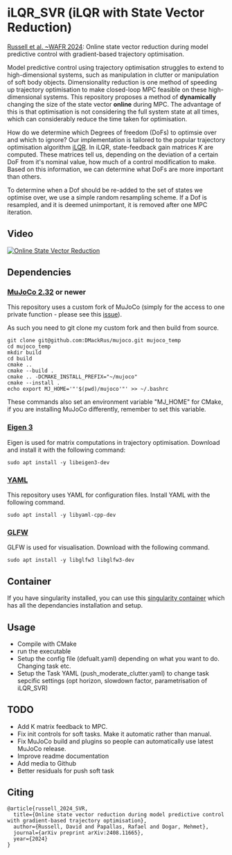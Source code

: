 # iLQR_SVR (iLQR with State Vector Reduction)
[Russell et al. ~WAFR 2024](http://www.algorithmic-robotics.org/papers/39_Online_state_vector_reducti.pdf): Online state vector reduction during model predictive control with gradient-based trajectory optimisation.

Model predictive control using trajectory optimisation struggles to extend to high-dimensional systems, such as manipulation in clutter or manipulation of soft body objects. Dimensionality reduction is one method of speeding up trajectory optimisation to make closed-loop MPC feasible on these high-dimensional systems. This repository proposes a method of **dynamically** changing the size of the state vector **online** during MPC. The advantage of this is that optimisation is not considering the full system state at all times, which can considerably reduce the time taken for optimisation.

How do we determine which Degrees of freedom (DoFs) to optimsie over and which to ignore? Our implementation is tailored to the popular trajectory optimisation algorithm [iLQR](https://homes.cs.washington.edu/~todorov/papers/TassaIROS12.pdf). In iLQR, state-feedback gain matrices $K$ are computed. These matrices tell us, depending on the deviation of a certain DoF from it's nominal value, how much of a control modification to make. Based on this information, we can determine what DoFs are more important than others.

To determine when a Dof should be re-added to the set of states we optimise over, we use a simple random resampling scheme. If a Dof is resampled, and it is deemed unimportant, it is removed after one MPC iteration.


## Video
[![Online State Vector Reduction](https://img.youtube.com/vi/8K_qfvb4lMI/0.jpg)](https://www.youtube.com/watch?v=8K_qfvb4lMI)

## Dependencies
### [MuJoCo 2.32](http://www.mujoco.org/) or newer
This repository uses a custom fork of MuJoCo (simply for the access to one private function - please 
see this [issue](https://github.com/google-deepmind/mujoco/issues/1453)).

As such you need to git clone my custom fork and then build from source.

```
git clone git@github.com:DMackRus/mujoco.git mujoco_temp
cd mujoco_temp
mkdir build
cd build
cmake ..
cmake --build .
cmake .. -DCMAKE_INSTALL_PREFIX="~/mujoco"
cmake --install .
echo export MJ_HOME='"'$(pwd)/mujoco'"' >> ~/.bashrc
```

These commands also set an environment variable "MJ_HOME" for CMake, if you are installing
MuJoCo differently, remember to set this variable.

### [Eigen 3](https://eigen.tuxfamily.org/index.php?title=Main_Page)
Eigen is used for matrix computations in trajectory optimisation. Download and install it
with the following command:

``` 
sudo apt install -y libeigen3-dev
```

### [YAML](https://github.com/jbeder/yaml-cpp)
This repository uses YAML for configuration files. Install YAML with the following command.
```
sudo apt install -y libyaml-cpp-dev
```

### [GLFW](https://www.glfw.org/)
GLFW is used for visualisation. Download with the following command.
```
sudo apt install -y libglfw3 libglfw3-dev
```

## Container
If you have singularity installed, you can use this 
[singularity container](https://github.com/DMackRus/Apptainer_TrajOptKP) which has all the dependancies 
installation and setup.

## Usage
-  Compile with CMake
-  run the executable
-  Setup the config file (defualt.yaml) depending on what you want to do. Changing task etc.
-  Setup the Task YAML (push_moderate_clutter.yaml) to change task sepcific settings (opt horizon, slowdown factor, parametrisation of iLQR_SVR)

## TODO
- Add K matrix feedback to MPC.
- Fix init controls for soft tasks. Make it automatic rather than manual.
- Fix MuJoCo build and plugins so people can automatically use latest MuJoCo release.
- Improve readme documentation
- Add media to Github
- Better residuals for push soft task

## Citing

```
@article{russell_2024_SVR,
  title={Online state vector reduction during model predictive control with gradient-based trajectory optimisation},
  author={Russell, David and Papallas, Rafael and Dogar, Mehmet},
  journal={arXiv preprint arXiv:2408.11665},
  year={2024}
}
```
